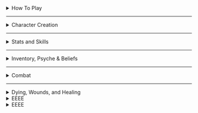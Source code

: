 <details><summary>How To Play</summary>
<p>
  
The referee describes a situation, and you tell what your character would do in that context. The referee might ask you to roll a 20-faced die and add a number from your character sheet to the roll to see if you succeed in your action. If the situation is easy, the result must be above 10 to succeed, if it’s normal, you have to beat 15, and if it’s hard, 20. Either way, the referee describes the new situation, and so on.

Sometimes, the referee might tell you that the situation gives you advantage or disadvantage. Rolling with advantage means you roll twice and choose the best result. Disadvantage is the opposite.

That’s it!

</p>
</details>

* * *

<details><summary>Character Creation</summary>
<p>

You have two core stats: **Fortitude** and **Willpower**. Roll 1D6+2 for each to determine their value.

You also have as many **Hit Points** as your Fortitude score.

You can have as many things in your **Inventory** as twice your Fortitude score.
You can have as many things in your **Psyche** as twice your Willpower score.

Choose a Character Class. Add the class’s starting equipment to your Inventory, its skills and spells to your Psyche and the class’ Template A abilities to your character sheet.

</p>
</details>

* * *

<details><summary>Stats and Skills</summary>
<p>

Your stats and skills cannot be higher than 10. If a stat becomes 0, you become paralyzed.

**Fortitude** represents your physical prowess. You roll it for strength and endurance-related feats.

**Dexterity** represents your grace and reflexes. You roll it for mobility feats like climbing, jumping and running away, and also to dodge attacks and hit things.

**Willpower** represents your mind and personality. You roll it for social interactions, but also to resist spells and overwhelming emotions such as fear.

A **Skill** can be anything (flower arrangement, swordplay, etc.) and starts with a value of 5. When asked to roll for an action, you can use one of your skills instead of the stat the referee tells you to use if it would thematically make sense. Your skills are stored in your Psyche.
	
**Hit Points** (or HP) is the amount of damage you can take before getting Wounded.

**Armor** is the amount of damage you ignore when an attack hits you, to a minnimum of 1. You have 0 armor by default.
	
</p>
</details>

* * *

<details><summary>Inventory, Psyche & Beliefs</summary>
<p>

**Inventory**. You have as many slots as twice your Fortitude. Inventory slots can be filled with objects, but also get filled with the Scars and mutations you gain along the way. You gain Scars when you get Wounded and they can only be removed by magic.

Small items like potions and daggers can be stacked in your inventory in packs of 3 of the same type. It takes your turn to retrieve an item during combat unless it is in your first 3 slots.

**Psyche**. You have as many slots as twice your Willpower. Psyche slots can be filled with Skills, Spells, Followers and Beliefs, but also with emotional scars you gain along the way. You gain scars when you get Wounded.

You cannot go above your psyche slot limit, but you can always forget a Skill, a Spell, or a Belief, or send a follower back home. You can’t, however, get rid of a scar like that.

You can have as many **Beliefs** as you want, and they can be anything. You can change them and add more each time you level up. At the end of a game session, if you have taken a risk for one of your beliefs, you can increase one of your skills by 1. If a Skill reaches a score of 10 this way, you can remove one emotional scar.
	
</p>
</details>

* * *

<details><summary>Combat</summary>
<p>

</p>
</details>

* * *

<details><summary>Dying, Wounds, and Healing</summary>
<p>

**Dying**: When you reach 0 Hit Points, you start dying. While you are dying, you gain a **Wound** at the end of each of your turns. If you reach 10 Wounds, you die. Each point of damage you take while dying also gives you an extra Wound.

While dying, you can spend your whole turn to attempt to stabilize. Make a hard Fortitude roll. On a success, you stop dying and have 1 HP. An ally that can reach you with an appropriate Skill or tool can spend their turn making a hard Willpower roll for the same effect. You also stop dying if you recover HP any other way.

Stabilizing does not heal your accumulated Wounds. Instead, you gain a **Scar**. You choose whether the scar will take an Inventory slot or a Psyche slot. As long as you have it, all your rolls against the danger that puts you in that situation are easy rolls.

**Healing**: A 8 hours rest heals all HP losses and consumes 1 ration for the team.

Medical care heals all Wounds. Medical care happens when you end an adventure in a safe location with healers.
	
</p>
</details>

<details><summary>EEEE</summary>
<p>

</p>
</details>

<details><summary>EEEE</summary>
<p>

</p>
</details>
